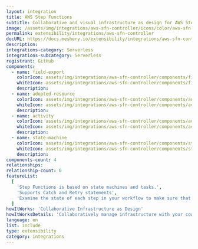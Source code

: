 ```yaml
---
layout: integration
title: AWS Step Functions
subtitle: Collaborative and visual infrastructure as design for AWS Step Functions
image: /assets/img/integrations/aws-sfn-controller/icons/color/aws-sfn-controller-color.svg
permalink: extensibility/integrations/aws-sfn-controller
docURL: https://docs.meshery.io/extensibility/integrations/aws-sfn-controller
description:
integrations-category: Serverless
integrations-subcategory: Serverless
registrant: GitHub
components:
  - name: field-export
    colorIcon: assets/img/integrations/aws-sfn-controller/components/field-export/icons/color/field-export-color.svg
    whiteIcon: assets/img/integrations/aws-sfn-controller/components/field-export/icons/white/field-export-white.svg
    description:
  - name: adopted-resource
    colorIcon: assets/img/integrations/aws-sfn-controller/components/adopted-resource/icons/color/adopted-resource-color.svg
    whiteIcon: assets/img/integrations/aws-sfn-controller/components/adopted-resource/icons/white/adopted-resource-white.svg
    description:
  - name: activity
    colorIcon: assets/img/integrations/aws-sfn-controller/components/activity/icons/color/activity-color.svg
    whiteIcon: assets/img/integrations/aws-sfn-controller/components/activity/icons/white/activity-white.svg
    description:
  - name: state-machine
    colorIcon: assets/img/integrations/aws-sfn-controller/components/state-machine/icons/color/state-machine-color.svg
    whiteIcon: assets/img/integrations/aws-sfn-controller/components/state-machine/icons/white/state-machine-white.svg
    description:
components-count: 4
relationships:
relationship-count: 0
featureList:
  [
    'Step Functions is based on state machines and tasks.',
    'Supports Catch and Retry statements',
    'Examine the state of each step in your workflow to make sure that your application runs in order and as expected',
  ]
howItWorks: 'Collaborative Infrastructure as Design'
howItWorksDetails: 'Collaboratively manage infrastructure with your coworkers synchronously sharing the same designs.'
language: en
list: include
type: extensibility
category: integrations
---
```

